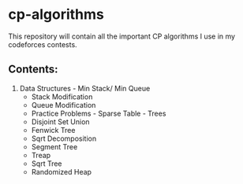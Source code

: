 # cp-algorithms
This repository will contain all the important CP algorithms I use in my codeforces contests.

## Contents:
  1. Data Structures
    - Min Stack/ Min Queue
      - Stack Modification
      - Queue Modification
      - Practice Problems
    - Sparse Table
    - Trees
      - Disjoint Set Union
      - Fenwick Tree
      - Sqrt Decomposition
      - Segment Tree
      - Treap
      - Sqrt Tree
      - Randomized Heap
    

